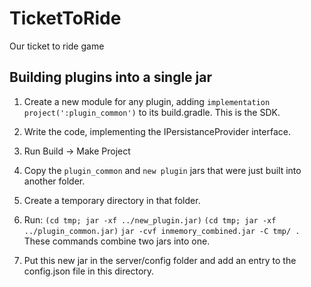 # TicketToRide
Our ticket to ride game

## Building plugins into a single jar
1. Create a new module for any plugin, adding `implementation project(':plugin_common')` to its build.gradle. This is the SDK.
2. Write the code, implementing the IPersistanceProvider interface.
3. Run Build -> Make Project
4. Copy the `plugin_common` and `new plugin` jars that were just built into another folder.
5. Create a temporary directory in that folder.
6. Run:
`(cd tmp; jar -xf ../new_plugin.jar)`
`(cd tmp; jar -xf ../plugin_common.jar)`
`jar -cvf inmemory_combined.jar -C tmp/ .`
These commands combine two jars into one.

7. Put this new jar in the server/config folder and add an entry to the config.json file in this directory.
